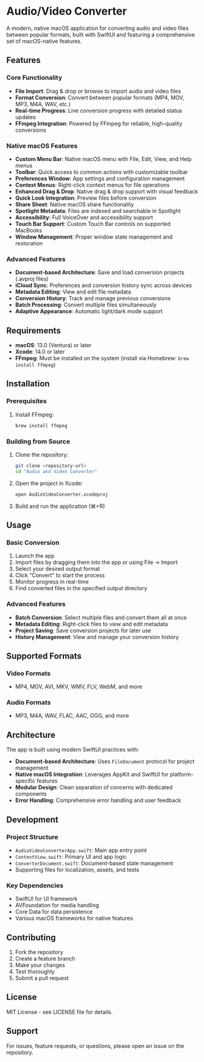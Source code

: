 # Audio/Video Converter

A modern, native macOS application for converting audio and video files between popular formats, built with SwiftUI and featuring a comprehensive set of macOS-native features.

## Features

### Core Functionality
- **File Import**: Drag & drop or browse to import audio and video files
- **Format Conversion**: Convert between popular formats (MP4, MOV, MP3, M4A, WAV, etc.)
- **Real-time Progress**: Live conversion progress with detailed status updates
- **FFmpeg Integration**: Powered by FFmpeg for reliable, high-quality conversions

### Native macOS Features
- **Custom Menu Bar**: Native macOS menu with File, Edit, View, and Help menus
- **Toolbar**: Quick access to common actions with customizable toolbar
- **Preferences Window**: App settings and configuration management
- **Context Menus**: Right-click context menus for file operations
- **Enhanced Drag & Drop**: Native drag & drop support with visual feedback
- **Quick Look Integration**: Preview files before conversion
- **Share Sheet**: Native macOS share functionality
- **Spotlight Metadata**: Files are indexed and searchable in Spotlight
- **Accessibility**: Full VoiceOver and accessibility support
- **Touch Bar Support**: Custom Touch Bar controls on supported MacBooks
- **Window Management**: Proper window state management and restoration

### Advanced Features
- **Document-based Architecture**: Save and load conversion projects (.avproj files)
- **iCloud Sync**: Preferences and conversion history sync across devices
- **Metadata Editing**: View and edit file metadata
- **Conversion History**: Track and manage previous conversions
- **Batch Processing**: Convert multiple files simultaneously
- **Adaptive Appearance**: Automatic light/dark mode support

## Requirements

- **macOS**: 13.0 (Ventura) or later
- **Xcode**: 14.0 or later
- **FFmpeg**: Must be installed on the system (install via Homebrew: `brew install ffmpeg`)

## Installation

### Prerequisites
1. Install FFmpeg:
   ```bash
   brew install ffmpeg
   ```

### Building from Source
1. Clone the repository:
   ```bash
   git clone <repository-url>
   cd "Audio and Video Converter"
   ```

2. Open the project in Xcode:
   ```bash
   open AudioVideoConverter.xcodeproj
   ```

3. Build and run the application (⌘+R)

## Usage

### Basic Conversion
1. Launch the app
2. Import files by dragging them into the app or using File → Import
3. Select your desired output format
4. Click "Convert" to start the process
5. Monitor progress in real-time
6. Find converted files in the specified output directory

### Advanced Features
- **Batch Conversion**: Select multiple files and convert them all at once
- **Metadata Editing**: Right-click files to view and edit metadata
- **Project Saving**: Save conversion projects for later use
- **History Management**: View and manage your conversion history

## Supported Formats

### Video Formats
- MP4, MOV, AVI, MKV, WMV, FLV, WebM, and more

### Audio Formats
- MP3, M4A, WAV, FLAC, AAC, OGG, and more

## Architecture

The app is built using modern SwiftUI practices with:
- **Document-based Architecture**: Uses `FileDocument` protocol for project management
- **Native macOS Integration**: Leverages AppKit and SwiftUI for platform-specific features
- **Modular Design**: Clean separation of concerns with dedicated components
- **Error Handling**: Comprehensive error handling and user feedback

## Development

### Project Structure
- `AudioVideoConverterApp.swift`: Main app entry point
- `ContentView.swift`: Primary UI and app logic
- `ConverterDocument.swift`: Document-based state management
- Supporting files for localization, assets, and tests

### Key Dependencies
- SwiftUI for UI framework
- AVFoundation for media handling
- Core Data for data persistence
- Various macOS frameworks for native features

## Contributing

1. Fork the repository
2. Create a feature branch
3. Make your changes
4. Test thoroughly
5. Submit a pull request

## License

MIT License - see LICENSE file for details.

## Support

For issues, feature requests, or questions, please open an issue on the repository. 